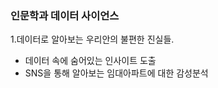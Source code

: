 ### 인문학과 데이터 사이언스
1.데이터로 알아보는 우리안의 불편한 진실들.
  - 데이터 속에 숨어있는 인사이트 도출
  - SNS을 통해 알아보는 임대아파트에 대한 감성분석
